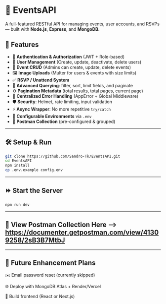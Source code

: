 # 🎉 EventsAPI

A full-featured RESTful API for managing events, user accounts, and RSVPs — built with **Node.js**, **Express**, and **MongoDB**.

## 🌟 Features

- 🔐 **Authentication & Authorization** (JWT + Role-based)
- 👤 **User Management** (Create, update, deactivate, delete users)
- 📅 **Event CRUD** (Admins can create, update, delete events)
- 🖼️ **Image Uploads** (Multer for users & events with size limits)
- ✅ **RSVP / Unattend System**
- 🔎 **Advanced Querying**: filter, sort, limit fields, and paginate
- ⚙️ **Pagination Metadata** (total results, total pages, current page)
- 📛 **Centralized Error Handling** (AppError + Global Middleware)
- 🛡️ **Security**: Helmet, rate limiting, input validation
- ⚡ **Async Wrapper**: No more repetitive `try/catch`
- 🔧 **Configurable Environments** via `.env`
- 🔗 **Postman Collection** (pre-configured & grouped)

---

## 🛠 Setup & Run

```bash
git clone https://github.com/Sandro-Tk/EventsAPI.git
cd EventsAPI
npm install
cp .env.example config.env
```

---

## ⏩ Start the Server

```bash
npm run dev
```

---

## 📮 View Postman Collection Here --> https://documenter.getpostman.com/view/41309258/2sB3B7MtbJ

---

## 🚧 Future Enhancement Plans

✉️ Email password reset (currently skipped)

🌐 Deploy with MongoDB Atlas + Render/Vercel

🎨 Build frontend (React or Next.js)

